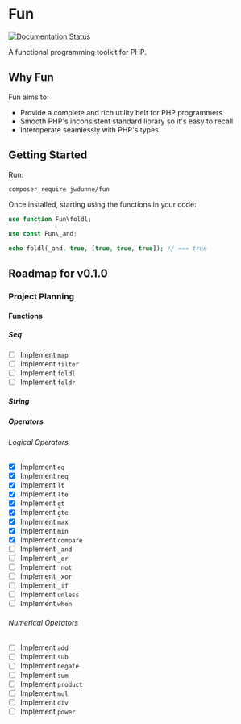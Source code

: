 # Fun

[![Documentation Status](https://readthedocs.org/projects/fun-php/badge/?version=latest)](https://fun-php.readthedocs.io/en/latest/?badge=latest)

A functional programming toolkit for PHP.

## Why Fun

Fun aims to:

- Provide a complete and rich utility belt for PHP programmers
- Smooth PHP's inconsistent standard library so it's easy to recall
- Interoperate seamlessly with PHP's types

## Getting Started

Run:

```bash
composer require jwdunne/fun
```

Once installed, starting using the functions in your code:

```php
use function Fun\foldl;

use const Fun\_and;

echo foldl(_and, true, [true, true, true]); // === true
```

## Roadmap for v0.1.0

### Project Planning

#### Functions

##### Seq

- [ ] Implement `map`
- [ ] Implement `filter`
- [ ] Implement `foldl`
- [ ] Implement `foldr`

##### String

##### Operators

###### Logical Operators

- [x] Implement `eq`
- [x] Implement `neq`
- [x] Implement `lt`
- [x] Implement `lte`
- [x] Implement `gt`
- [x] Implement `gte`
- [x] Implement `max`
- [x] Implement `min`
- [x] Implement `compare`
- [ ] Implement `_and`
- [ ] Implement `_or`
- [ ] Implement `_not`
- [ ] Implement `_xor`
- [ ] Implement `_if`
- [ ] Implement `unless`
- [ ] Implement `when`

###### Numerical Operators

- [ ] Implement `add`
- [ ] Implement `sub`
- [ ] Implement `negate`
- [ ] Implement `sum`
- [ ] Implement `product`
- [ ] Implement `mul`
- [ ] Implement `div`
- [ ] Implement `power`
